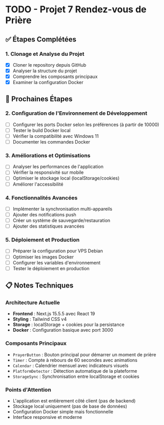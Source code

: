 # TODO - Projet 7 Rendez-vous de Prière

## ✅ Étapes Complétées

### 1. Clonage et Analyse du Projet
- [x] Cloner le repository depuis GitHub
- [x] Analyser la structure du projet
- [x] Comprendre les composants principaux
- [x] Examiner la configuration Docker

## 🔄 Prochaines Étapes

### 2. Configuration de l'Environnement de Développement
- [ ] Configurer les ports Docker selon les préférences (à partir de 10000)
- [ ] Tester le build Docker local
- [ ] Vérifier la compatibilité avec Windows 11
- [ ] Documenter les commandes Docker

### 3. Améliorations et Optimisations
- [ ] Analyser les performances de l'application
- [ ] Vérifier la responsivité sur mobile
- [ ] Optimiser le stockage local (localStorage/cookies)
- [ ] Améliorer l'accessibilité

### 4. Fonctionnalités Avancées
- [ ] Implémenter la synchronisation multi-appareils
- [ ] Ajouter des notifications push
- [ ] Créer un système de sauvegarde/restauration
- [ ] Ajouter des statistiques avancées

### 5. Déploiement et Production
- [ ] Préparer la configuration pour VPS Debian
- [ ] Optimiser les images Docker
- [ ] Configurer les variables d'environnement
- [ ] Tester le déploiement en production

## 📋 Notes Techniques

### Architecture Actuelle
- **Frontend** : Next.js 15.5.5 avec React 19
- **Styling** : Tailwind CSS v4
- **Storage** : localStorage + cookies pour la persistance
- **Docker** : Configuration basique avec port 3000

### Composants Principaux
- `PrayerButton` : Bouton principal pour démarrer un moment de prière
- `Timer` : Compte à rebours de 60 secondes avec animations
- `Calendar` : Calendrier mensuel avec indicateurs visuels
- `PlatformDetector` : Détection automatique de la plateforme
- `StorageSync` : Synchronisation entre localStorage et cookies

### Points d'Attention
- L'application est entièrement côté client (pas de backend)
- Stockage local uniquement (pas de base de données)
- Configuration Docker simple mais fonctionnelle
- Interface responsive et moderne
